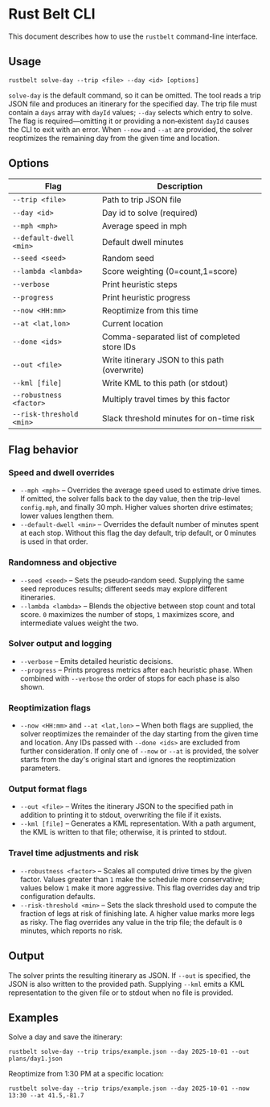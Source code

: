 # Rust Belt CLI

This document describes how to use the `rustbelt` command-line interface.

## Usage

```
rustbelt solve-day --trip <file> --day <id> [options]
```

`solve-day` is the default command, so it can be omitted. The tool reads a trip JSON file and produces an itinerary for the specified day. The trip file must contain a `days` array with `dayId` values; `--day` selects which entry to solve. The flag is required—omitting it or providing a non‑existent `dayId` causes the CLI to exit with an error. When `--now` and `--at` are provided, the solver reoptimizes the remaining day from the given time and location.

## Options

| Flag | Description |
| --- | --- |
| `--trip <file>` | Path to trip JSON file |
| `--day <id>` | Day id to solve (required) |
| `--mph <mph>` | Average speed in mph |
| `--default-dwell <min>` | Default dwell minutes |
| `--seed <seed>` | Random seed |
| `--lambda <lambda>` | Score weighting (0=count,1=score) |
| `--verbose` | Print heuristic steps |
| `--progress` | Print heuristic progress |
| `--now <HH:mm>` | Reoptimize from this time |
| `--at <lat,lon>` | Current location |
| `--done <ids>` | Comma-separated list of completed store IDs |
| `--out <file>` | Write itinerary JSON to this path (overwrite) |
| `--kml [file]` | Write KML to this path (or stdout) |
| `--robustness <factor>` | Multiply travel times by this factor |
| `--risk-threshold <min>` | Slack threshold minutes for on-time risk |

## Flag behavior

### Speed and dwell overrides

- `--mph <mph>` – Overrides the average speed used to estimate drive times. If omitted, the solver falls back to the day value, then the trip-level `config.mph`, and finally 30 mph. Higher values shorten drive estimates; lower values lengthen them.
- `--default-dwell <min>` – Overrides the default number of minutes spent at each stop. Without this flag the day default, trip default, or 0 minutes is used in that order.

### Randomness and objective

- `--seed <seed>` – Sets the pseudo‑random seed. Supplying the same seed reproduces results; different seeds may explore different itineraries.
- `--lambda <lambda>` – Blends the objective between stop count and total score. `0` maximizes the number of stops, `1` maximizes score, and intermediate values weight the two.

### Solver output and logging

- `--verbose` – Emits detailed heuristic decisions.
- `--progress` – Prints progress metrics after each heuristic phase. When combined with `--verbose` the order of stops for each phase is also shown.

### Reoptimization flags

- `--now <HH:mm>` and `--at <lat,lon>` – When both flags are supplied, the solver reoptimizes the remainder of the day starting from the given time and location. Any IDs passed with `--done <ids>` are excluded from further consideration. If only one of `--now` or `--at` is provided, the solver starts from the day's original start and ignores the reoptimization parameters.

### Output format flags

- `--out <file>` – Writes the itinerary JSON to the specified path in addition to printing it to stdout, overwriting the file if it exists.
- `--kml [file]` – Generates a KML representation. With a path argument, the KML is written to that file; otherwise, it is printed to stdout.

### Travel time adjustments and risk

- `--robustness <factor>` – Scales all computed drive times by the given factor. Values greater than `1` make the schedule more conservative; values below `1` make it more aggressive. This flag overrides day and trip configuration defaults.
- `--risk-threshold <min>` – Sets the slack threshold used to compute the fraction of legs at risk of finishing late. A higher value marks more legs as risky. The flag overrides any value in the trip file; the default is `0` minutes, which reports no risk.

## Output

The solver prints the resulting itinerary as JSON. If `--out` is specified, the JSON is also written to the provided path. Supplying `--kml` emits a KML representation to the given file or to stdout when no file is provided.

## Examples

Solve a day and save the itinerary:

```
rustbelt solve-day --trip trips/example.json --day 2025-10-01 --out plans/day1.json
```

Reoptimize from 1:30 PM at a specific location:

```
rustbelt solve-day --trip trips/example.json --day 2025-10-01 --now 13:30 --at 41.5,-81.7
```
